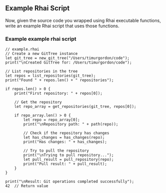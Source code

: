 ## Example Rhai Script

Now, given the source code you wrapped using Rhai executable functions, write an example Rhai script that uses those functions.

### Example example rhai script

```rhai
// example.rhai
// Create a new GitTree instance
let git_tree = new_git_tree("/Users/timurgordon/code");
print("\nCreated GitTree for: /Users/timurgordon/code");

// List repositories in the tree
let repos = list_repositories(git_tree);
print("Found " + repos.len() + " repositories");

if repos.len() > 0 {
    print("First repository: " + repos[0]);
    
    // Get the repository
    let repo_array = get_repositories(git_tree, repos[0]);
    
    if repo_array.len() > 0 {
        let repo = repo_array[0];
        print("\nRepository path: " + path(repo));
        
        // Check if the repository has changes
        let has_changes = has_changes(repo);
        print("Has changes: " + has_changes);
        
        // Try to pull the repository
        print("\nTrying to pull repository...");
        let pull_result = pull_repository(repo);
        print("Pull result: " + pull_result);
    }
}

print("\nResult: Git operations completed successfully");
42  // Return value
```